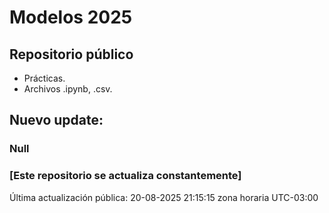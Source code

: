 # Modelos 2025

## Repositorio público

- Prácticas.
- Archivos .ipynb, .csv.


## Nuevo update:
### Null


### [Este repositorio se actualiza constantemente]

Última actualización pública: 20-08-2025 21:15:15 zona horaria UTC-03:00
